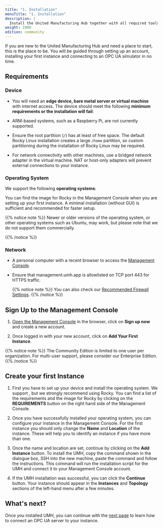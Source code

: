 ```yaml
---
title: "1. Installation"
menuTitle: "1. Installation"
description: |
  Install the United Manufacturing Hub together with all required tools on a Linux Operating System.
weight: 1000
edition: community
---
```


If you are new to the United Manufacturing Hub and need a place to start, this
is the place to be. You will be guided through setting up an account,
installing your first instance and connecting to an OPC UA simulator in no time.

## Requirements

### Device

- You will need an **edge device, bare metal server or virtual machine** with
  internet access. The device should meet the following
  **minimum requirements or the installation will fail**:

  <!-- Dynamic Requirements Section -->
  <div id="requirements-2">
  <!-- Dynamic content will be loaded here -->
  </div>

- ARM-based systems, such as a Raspberry Pi, are not currently supported.

- Ensure the root partition (`/`) has at least <span id="storage-requirements"></span> of free space. The default Rocky Linux installation creates a large `/home` partition, so custom partitioning during the installation of Rocky Linux may be required.
- For network connectivity with other machines, use a bridged network adapter in the virtual machine. NAT or host-only adapters will prevent external connections to your instance.

### Operating System

  We support the following **operating systems**:

  <div id="requirements-3">
  <!-- Dynamic content will be loaded here -->
  </div>
  You can find the image for Rocky in the Management Console when you are
  setting up your first instance. A minimal installation (without GUI) is sufficient
  and recommended for faster setup.

  {{% notice note %}}
  Newer or older versions of the operating system, or other operating systems
  such as Ubuntu, may work, but please note that we do not support them
  commercially.
  
  {{% /notice %}}

### Network

- A personal computer with a recent browser to access the
[Management Console](https://management.umh.app).
- Ensure that management.umh.app is allowlisted on TCP port 443 for HTTPS traffic.

  {{% notice note %}}
  You can also check our [Recommended Firewall Settings](https://umh.docs.umh.app/docs/production-guide/security/firewall-rules/).
  {{% /notice %}}

## Sign Up to the Management Console

1. [Open the Management Console](https://management.umh.app/) in the browser,
click on **Sign up now** and create a new account.

2. Once logged in with your new account, click on
**Add Your First Instance**.

{{% notice note %}}
The Community Edition is limited to one user per organization. For multi-user support, please consider our Enterprise Edition.
{{% /notice %}}

## Create your first Instance

1. First you have to set up your device and install the operating system.
  We support <span id="requirements-4"></span>, but we strongly recommend
  using Rocky. You can find a list of the requirements and the image for
  Rocky by clicking on the **REQUIREMENTS** button on the right hand side of the
  Management Console.

2. Once you have successfully installed
  your operating system, you can configure your instance in the Management
  Console. For the first instance you should only change the **Name** and
  **Location** of the instance. These will help you to identify an instance
  if you have more than one.

3. Once the name and location are set,
  continue by clicking on the **Add Instance** button. To install the UMH, copy
  the command shown in the dialogue box, SSH into the new machine, paste the
  command and follow the instructions. This command will run the installation
  script for the UMH and connect it to your Management Console account.

4. If the UMH installation was
  successful, you can click the **Continue** button. Your instance should appear in the **Instances** and **Topology** sections of the left-hand menu after a few minutes.

## What's next?

Once you installed UMH, you can continue with the
[next page](/docs/getstarted/dataacquisitionmanipulation) to learn how to
connect an OPC UA server to your instance.
